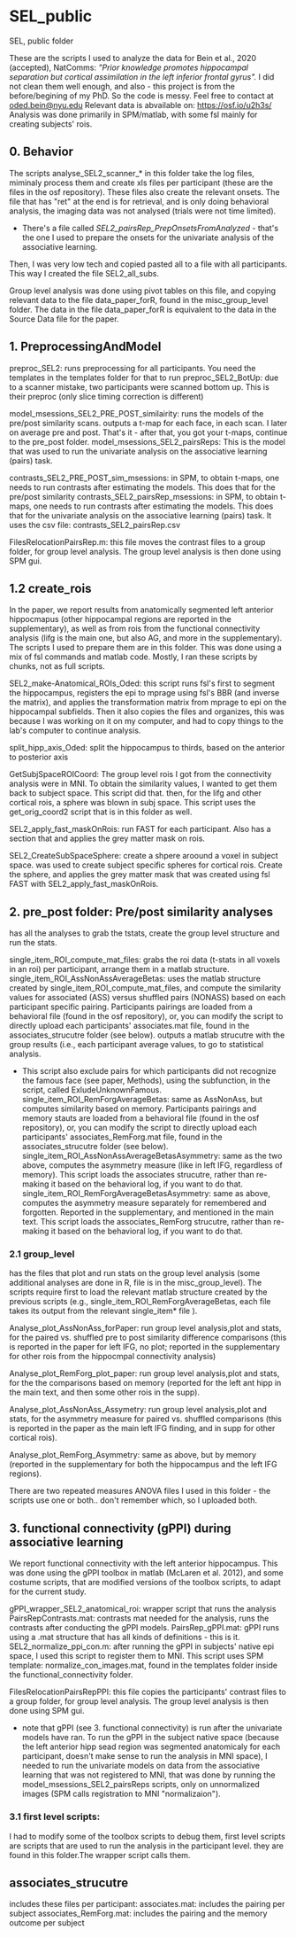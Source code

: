 # SEL_public

SEL, public folder

These are the scripts I used to analyze the data for Bein et al., 2020 (accepted), NatComms: *"Prior knowledge promotes hippocampal separation but cortical assimilation in the left inferior frontal gyrus".* I did not clean them well enough, and also - this project is from the before/begining of my PhD. So the code is messy. Feel free to contact at oded.bein@nyu.edu Relevant data is abvailable on: https://osf.io/u2h3s/
Analysis was done primarily in SPM/matlab, with some fsl mainly for creating subjects' rois.

## 0. Behavior
The scripts analyse_SEL2_scanner_* in this folder take the log files, miminaly process them and create xls files per participant (these are the files in the osf repository).
These files also create the relevant onsets.
The file that has "ret" at the end is for retrieval, and is only doing behavioral analysis, the imaging data was not analysed (trials were not time limited).

* There's a file called _SEL2_pairsRep_PrepOnsetsFromAnalyzed_ - that's the one I used to prepare the onsets for the univariate analysis of the associative learning.

Then, I was very low tech and copied pasted all to a file with all participants. This way I created the file SEL2_all_subs.

Group level analysis was done using pivot tables on this file, and copying relevant data to the file data_paper_forR, found in the misc_group_level folder. The data in the file data_paper_forR is equivalent to the data in the Source Data file for the paper.

## 1. PreprocessingAndModel

preproc_SEL2: runs preprocessing for all participants. You need the templates in the templates folder for that to run
preproc_SEL2_BotUp: due to a scanner mistake, two participants were scanned bottom up. This is their preproc (only slice timing correction is different)

model_msessions_SEL2_PRE_POST_similairity: runs the models of the pre/post similarity scans. outputs a t-map for each face, in each scan. I later on average pre and post. That's it - after that, you got your t-maps, continue to the pre_post folder.
model_msessions_SEL2_pairsReps: This is the model that was used to run the univariate analysis on the associative learning (pairs) task.

contrasts_SEL2_PRE_POST_sim_msessions: in SPM, to obtain t-maps, one needs to run contrasts after estimating the models. This does that for the pre/post similarity
contrasts_SEL2_pairsRep_msessions: in SPM, to obtain t-maps, one needs to run contrasts after estimating the models. This does that for the univariate analysis on the associative learning (pairs) task. It uses the csv file: contrasts_SEL2_pairsRep.csv

FilesRelocationPairsRep.m: this file moves the contrast files to a group folder, for group level analysis. The group level analysis is then done using SPM gui.

## 1.2 create_rois
In the paper, we report results from anatomically segmented left anterior hippocmapus (other hippocampal regions are reported in the supplementary), as well as from rois from the functional connectivity analysis (lifg is the main one, but also AG, and more in the supplementary). The scripts I used to prepare them are in this folder.
This was done using a mix of fsl commands and matlab code.
Mostly, I ran these scripts by chunks, not as full scripts.

SEL2_make-Anatomical_ROIs_Oded: this script runs fsl's first to segment the hippocampus, registers the epi to mprage using fsl's BBR (and inverse the matrix), and applies the transformation matrix from mprage to epi on the hippocampal subfields. Then it also copies the files and organizes, this was because I was working on it on my computer, and had to copy things to the lab's computer to continue analysis.

split_hipp_axis_Oded: split the hippocampus to thirds, based on the anterior to posterior axis

GetSubjSpaceROICoord: The group level rois I got from the connectivity analysis were in MNI. To obtain the similarity values, I wanted to get them back to subject space. This script did that. then, for the lifg and other cortical rois, a sphere was blown in subj space. This script uses the get_orig_coord2 script that is in this folder as well.


SEL2_apply_fast_maskOnRois: run FAST for each participant. Also has a section that and applies the grey matter mask on rois.

SEL2_CreateSubSpaceSphere: create a shpere aroound a voxel in subject space. was used to create subject specific spheres for cortical rois. Create the sphere, and applies the grey matter mask that was created using fsl FAST with SEL2_apply_fast_maskOnRois.

## 2. pre_post folder: Pre/post similarity analyses
has all the analyses to grab the tstats, create the group level structure and run the stats.

single_item_ROI_compute_mat_files: grabs the roi data (t-stats in all voxels in an roi) per participant, arrange them in a matlab structure.
single_item_ROI_AssNonAssAverageBetas: uses the matlab structure created by single_item_ROI_compute_mat_files, and compute the similarity values for associated (ASS) versus shuffled pairs (NONASS) based on each participant specific pairing. Participants pairings are loaded from a behavioral file (found in the osf repository), or, you can modify the script to directly upload each participants' associates.mat file, found in the associates_strucutre folder (see below). outputs a matlab strucutre with the group results (i.e., each participant average values, to go to statistical analysis.
* This script also exclude pairs for which participants did not recognize the famous face (see paper, Methods), using the subfunction, in the script, called ExludeUnknownFamous.
single_item_ROI_RemForgAverageBetas: same as AssNonAss, but computes similarity based on memory. Participants pairings and memory stauts are loaded from a behavioral file (found in the osf repository), or, you can modify the script to directly upload each participants' associates_RemForg.mat file, found in the associates_strucutre folder (see below).
single_item_ROI_AssNonAssAverageBetasAsymmetry: same as the two above, computes the asymmetry measure (like in left IFG, regardless of memory). This script loads the associates strucutre, rather than re-making it based on the behavioral log, if you want to do that.
single_item_ROI_RemForgAverageBetasAsymmetry: same as above, computes the asymmetry measure separately for remembered and forgotten. Reported in the supplementary, and mentioned in the main text. This script loads the associates_RemForg strucutre, rather than re-making it based on the behavioral log, if you want to do that.

### 2.1 group_level
has the files that plot and run stats on the group level analysis (some additional analyses are done in R, file is in the misc_group_level). The scripts require first to load the relevant matlab structure created by the previous scripts (e.g., single_item_ROI_RemForgAverageBetas, each file takes its output from the relevant single_item* file ).

Analyse_plot_AssNonAss_forPaper: run group level analysis,plot and stats, for the paired vs. shuffled pre to post similarity difference comparisons (this is reported in the paper for left IFG, no plot; reported in the supplementary for other rois from the hippocmpal connectivity analysis)

Analyse_plot_RemForg_plot_paper: run group level analysis,plot and stats, for the the comparisons based on memory (reported for the left ant hipp in the main text, and then some other rois in the supp).

Analyse_plot_AssNonAss_Assymetry: run group level analysis,plot and stats, for the asymmetry measure for paired vs. shuffled comparisons (this is reported in the paper as the main left IFG finding, and in supp for other cortical rois).

Analyse_plot_RemForg_Asymmetry: same as above, but by memory (reported in the supplementary for both the hippocampus and the left IFG regions).

There are two repeated measures ANOVA files I used in this folder - the scripts use one or both.. don't remember which, so I uploaded both.

## 3. functional connectivity (gPPI) during associative learning
We report functional connectivity with the left anterior hippocampus. This was done using the gPPI toolbox in matlab (McLaren et al. 2012), and some costume scripts, that are modified versions of the toolbox scripts, to adapt for the current study.

gPPI_wrapper_SEL2_anatomical_roi: wrapper script that runs the analysis
PairsRepContrasts.mat: contrasts mat needed for the analysis, runs the contrasts after conducting the gPPI models.
PairsRep_gPPI.mat: gPPI runs using a .mat structure that has all kinds of definitions - this is it.
SEL2_normalize_ppi_con.m: after running the gPPI in subjects' native epi space, I used this script to register them to MNI. This script uses SPM template: normalize_con_images.mat, found in the templates folder inside the functional_connectivity folder.

FilesRelocationPairsRepPPI: this file copies the participants' contrast files to a group folder, for group level analysis. The group level analysis is then done using SPM gui.

* note that gPPI (see 3. functional connectivity) is run after the univariate models have ran. To run the gPPI in the subject native space (because the left anterior hipp sead region was segmented anatomicaly for each participant, doesn't make sense to run the analysis in MNI space), I needed to run the univariate models on data from the associative learning that was not registered to MNI, that was done by running the model_msessions_SEL2_pairsReps scripts, only on unnormalized images (SPM calls registration to MNI "normalizaion").

### 3.1 first level scripts:
I had to modify some of the toolbox scripts to debug them, first level scripts are scripts that are used to run the analysis in the participant level. they are found in this folder.The wrapper script calls them.

## associates_strucutre
includes these files per participant:
associates.mat: includes the pairing per subject
associates_RemForg.mat: includes the pairing and the memory outcome per subject
